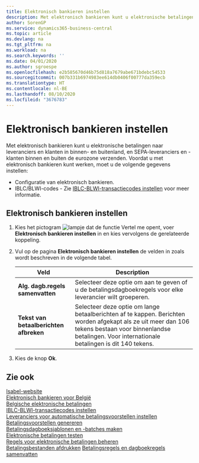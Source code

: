 ```yaml
---
title: Elektronisch bankieren instellen
description: Met elektronisch bankieren kunt u elektronische betalingen naar leveranciers en klanten in binnen- en buitenland, en SEPA-leveranciers en -klanten binnen en buiten de eurozone verzenden.
author: SorenGP
ms.service: dynamics365-business-central
ms.topic: article
ms.devlang: na
ms.tgt_pltfrm: na
ms.workload: na
ms.search.keywords: ''
ms.date: 04/01/2020
ms.author: sgroespe
ms.openlocfilehash: e2b585670d46b75d818a7679abe671bdebc54533
ms.sourcegitcommit: 007b331b6974983ee614db0406f00777da359ecb
ms.translationtype: HT
ms.contentlocale: nl-BE
ms.lasthandoff: 08/10/2020
ms.locfileid: "3676783"
---
```

# <a name="set-up-electronic-banking"></a>Elektronisch bankieren instellen
Met elektronisch bankieren kunt u elektronische betalingen naar leveranciers en klanten in binnen- en buitenland, en SEPA-leveranciers en -klanten binnen en buiten de eurozone verzenden. Voordat u met elektronisch bankieren kunt werken, moet u de volgende gegevens instellen:  

- Configuratie van elektronisch bankieren.  
- IBLC/BLWI-codes - Zie [IBLC-BLWI-transactiecodes instellen](how-to-set-up-iblc-blwi-transaction-codes.md) voor meer informatie.  

## <a name="to-set-up-electronic-banking"></a>Elektronisch bankieren instellen  

1.  Kies het pictogram ![lampje dat de functie Vertel me opent](../../media/ui-search/search_small.png "Vertel me wat u wilt doen"), voer **Elektronisch bankieren instellen** in en kies vervolgens de gerelateerde koppeling.  
2.  Vul op de pagina **Elektronisch bankieren instellen** de velden in zoals wordt beschreven in de volgende tabel.   

    |Veld|Description|  
    |---------------------------------|---------------------------------------|  
    |**Alg. dagb.regels samenvatten**|Selecteer deze optie om aan te geven of u de betalingsdagboekregels voor elke leverancier wilt groeperen.|  
    |**Tekst van betaalberichten afbreken**|Selecteer deze optie om lange betaalberichten af te kappen. Berichten worden afgekapt als ze uit meer dan 106 tekens bestaan voor binnenlandse betalingen. Voor internationale betalingen is dit 140 tekens.|  
 
3.  Kies de knop **Ok**.  

## <a name="see-also"></a>Zie ook  
 [Isabel-website](https://go.microsoft.com/fwlink/?LinkId=210323)   
 [Elektronisch bankieren voor België](belgian-electronic-banking.md)   
 [Belgische elektronische betalingen](belgian-electronic-payments.md)   
 [IBLC-BLWI-transactiecodes instellen](how-to-set-up-iblc-blwi-transaction-codes.md)   
 [Leveranciers voor automatische betalingsvoorstellen instellen](how-to-set-up-vendors-for-automatic-payment-suggestions.md)   
 [Betalingsvoorstellen genereren](how-to-generate-payment-suggestions.md)   
 [Betalingsdagboeksjablonen en -batches maken](how-to-create-payment-journal-templates-and-batches.md)   
 [Elektronische betalingen testen](how-to-test-electronic-payments.md)   
 [Regels voor elektronische betalingen beheren](how-to-manage-electronic-payment-lines.md)   
 [Betalingsbestanden afdrukken](how-to-print-payment-files.md) [Betalingsregels en dagboekregels samenvatten](summarizing-payment-lines-and-general-journal-lines.md)
